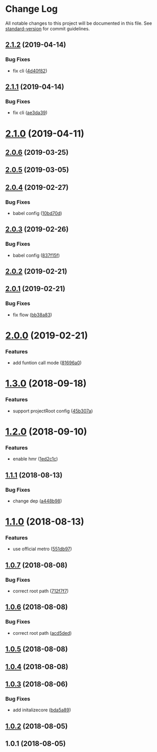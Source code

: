 # Change Log

All notable changes to this project will be documented in this file. See [standard-version](https://github.com/conventional-changelog/standard-version) for commit guidelines.

<a name="2.1.2"></a>
## [2.1.2](https://github.com/cliberal/railn/compare/v2.1.1...v2.1.2) (2019-04-14)


### Bug Fixes

* fix cli ([4d40f82](https://github.com/cliberal/railn/commit/4d40f82))



<a name="2.1.1"></a>
## [2.1.1](https://github.com/cliberal/railn/compare/v2.1.0...v2.1.1) (2019-04-14)


### Bug Fixes

* fix cli ([ae3da39](https://github.com/cliberal/railn/commit/ae3da39))



<a name="2.1.0"></a>
# [2.1.0](https://github.com/cliberal/railn/compare/v2.0.6...v2.1.0) (2019-04-11)



<a name="2.0.6"></a>
## [2.0.6](https://github.com/cliberal/railn/compare/v2.0.5...v2.0.6) (2019-03-25)



<a name="2.0.5"></a>
## [2.0.5](https://github.com/cliberal/railn/compare/v2.0.4...v2.0.5) (2019-03-05)



<a name="2.0.4"></a>
## [2.0.4](https://github.com/cliberal/railn/compare/v2.0.3...v2.0.4) (2019-02-27)


### Bug Fixes

* babel config ([10bd70d](https://github.com/cliberal/railn/commit/10bd70d))



<a name="2.0.3"></a>
## [2.0.3](https://github.com/cliberal/railn/compare/v2.0.2...v2.0.3) (2019-02-26)


### Bug Fixes

* babel config ([837f15f](https://github.com/cliberal/railn/commit/837f15f))



<a name="2.0.2"></a>
## [2.0.2](https://github.com/cliberal/railn/compare/v2.0.1...v2.0.2) (2019-02-21)



<a name="2.0.1"></a>
## [2.0.1](https://github.com/cliberal/railn/compare/v2.0.0...v2.0.1) (2019-02-21)


### Bug Fixes

* fix flow ([bb38a83](https://github.com/cliberal/railn/commit/bb38a83))



<a name="2.0.0"></a>
# [2.0.0](https://github.com/cliberal/railn/compare/v1.3.0...v2.0.0) (2019-02-21)


### Features

* add funtion call mode ([81696a0](https://github.com/cliberal/railn/commit/81696a0))



<a name="1.3.0"></a>
# [1.3.0](https://github.com/cliberal/railn/compare/v1.2.0...v1.3.0) (2018-09-18)


### Features

* support projectRoot config ([45b307a](https://github.com/cliberal/railn/commit/45b307a))



<a name="1.2.0"></a>
# [1.2.0](https://github.com/cliberal/railn/compare/v1.1.1...v1.2.0) (2018-09-10)


### Features

* enable hmr ([1ed2c1c](https://github.com/cliberal/railn/commit/1ed2c1c))



<a name="1.1.1"></a>
## [1.1.1](https://github.com/cliberal/railn/compare/v1.1.0...v1.1.1) (2018-08-13)


### Bug Fixes

* change dep ([a448b98](https://github.com/cliberal/railn/commit/a448b98))



<a name="1.1.0"></a>
# [1.1.0](https://github.com/cliberal/railn/compare/v1.0.7...v1.1.0) (2018-08-13)


### Features

* use official metro ([551db97](https://github.com/cliberal/railn/commit/551db97))



<a name="1.0.7"></a>
## [1.0.7](https://github.com/cliberal/railn/compare/v1.0.5...v1.0.7) (2018-08-08)


### Bug Fixes

* correct root path ([712f7f7](https://github.com/cliberal/railn/commit/712f7f7))



<a name="1.0.6"></a>
## [1.0.6](https://github.com/cliberal/railn/compare/v1.0.5...v1.0.6) (2018-08-08)


### Bug Fixes

* correct root path ([acd5ded](https://github.com/cliberal/railn/commit/acd5ded))



<a name="1.0.5"></a>
## [1.0.5](https://github.com/cliberal/railn/compare/v1.0.4...v1.0.5) (2018-08-08)



<a name="1.0.4"></a>
## [1.0.4](https://github.com/cliberal/railn/compare/v1.0.3...v1.0.4) (2018-08-08)



<a name="1.0.3"></a>
## [1.0.3](https://github.com/cliberal/railn/compare/v1.0.2...v1.0.3) (2018-08-06)


### Bug Fixes

* add initalizecore ([bda5a89](https://github.com/cliberal/railn/commit/bda5a89))



<a name="1.0.2"></a>
## [1.0.2](https://github.com/cliberal/railn/compare/v1.0.1...v1.0.2) (2018-08-05)



<a name="1.0.1"></a>
## 1.0.1 (2018-08-05)
